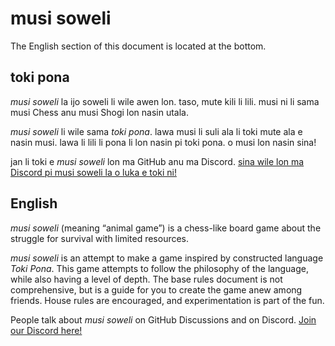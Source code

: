 # musi soweli

The English section of this document is located at the bottom.

## toki pona

*musi soweli* la ijo soweli li wile awen lon.
taso, mute kili li lili.
musi ni li sama musi Chess anu musi Shogi lon nasin utala.

*musi soweli* li wile sama *toki pona*.
lawa musi li suli ala li toki mute ala e nasin musi.
lawa li lili li pona li lon nasin pi toki pona.
o musi lon nasin sina!

jan li toki e *musi soweli* lon ma GitHub anu ma Discord.
[sina wile lon ma Discord pi musi soweli la o luka e toki ni!](https://discord.gg/PFsEAP8U8B)

## English

*musi soweli* (meaning “animal game”) is a chess-like board game about the struggle for survival with limited resources.

*musi soweli* is an attempt to make a game inspired by constructed language *Toki Pona*.
This game attempts to follow the philosophy of the language, while also having a level of depth.
The base rules document is not comprehensive, but is a guide for you to create the game anew among friends.
House rules are encouraged, and experimentation is part of the fun.

People talk about *musi soweli* on GitHub Discussions and on Discord.
[Join our Discord here!](https://discord.gg/PFsEAP8U8B)
